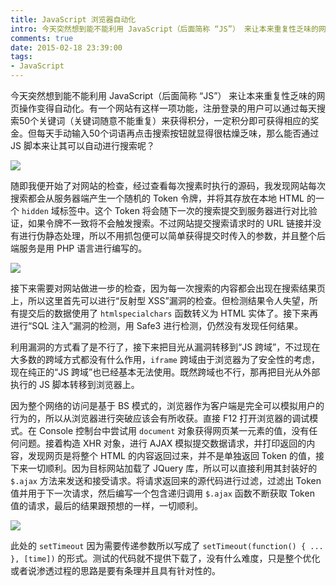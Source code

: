 ```yaml
---
title: JavaScript 浏览器自动化
intro: 今天突然想到能不能利用 JavaScript（后面简称 “JS”） 来让本来重复性乏味的网页操作变得自动化。有一个网站有这样一项功能，注册登录的用户可以通过每天搜索50个关键词（关键词随意不能重复）来获得积分，一定积分即可获得相应的奖金。但每天手动输入50个词语再点击搜索按钮就显得很枯燥乏味，那么能否通过 JS 脚本来让其可以自动进行搜索呢？
comments: true
date: 2015-02-18 23:39:00
tags:
- JavaScript
---
```


今天突然想到能不能利用 JavaScript（后面简称 “JS”） 来让本来重复性乏味的网页操作变得自动化。有一个网站有这样一项功能，注册登录的用户可以通过每天搜索50个关键词（关键词随意不能重复）来获得积分，一定积分即可获得相应的奖金。但每天手动输入50个词语再点击搜索按钮就显得很枯燥乏味，那么能否通过 JS 脚本来让其可以自动进行搜索呢？

![](1.jpg)

随即我便开始了对网站的检查，经过查看每次搜素时执行的源码，我发现网站每次搜索都会从服务器端产生一个随机的 Token 令牌，并将其存放在本地 HTML 的一个 `hidden` 域标签中。这个 Token 将会随下一次的搜索提交到服务器进行对比验证，如果令牌不一致将不会触发搜索。不过网站提交搜索请求时的 URL 链接并没有进行伪静态处理，所以不用抓包便可以简单获得提交时传入的参数，并且整个后端服务是用 PHP 语言进行编写的。

![](2.jpg)

接下来需要对网站做进一步的检查，因为每一次搜索的内容都会出现在搜索结果页上，所以这里首先可以进行“反射型 XSS”漏洞的检查。但检测结果令人失望，所有提交后的数据使用了 `htmlspecialchars` 函数转义为 HTML 实体了。接下来再进行“SQL 注入”漏洞的检测，用 Safe3 进行检测，仍然没有发现任何结果。

利用漏洞的方式看了是不行了，接下来把目光从漏洞转移到“JS 跨域”，不过现在大多数的跨域方式都没有什么作用，`iframe` 跨域由于浏览器为了安全性的考虑，现在纯正的“JS 跨域”也已经基本无法使用。既然跨域也不行，那再把目光从外部执行的 JS 脚本转移到浏览器上。

因为整个网络的访问是基于 BS 模式的，浏览器作为客户端是完全可以模拟用户的行为的，所以从浏览器进行突破应该会有所收获。直接 F12 打开浏览器的调试模式。在 Console 控制台中尝试用 `document` 对象获得网页某一元素的值，没有任何问题。接着构造 XHR 对象，进行 AJAX 模拟提交数据请求，并打印返回的内容，发现网页是将整个 HTML 的内容返回过来，并不是单独返回 Token 的值，接下来一切顺利。因为目标网站加载了 JQuery 库，所以可以直接利用其封装好的 `$.ajax` 方法来发送和接受请求。将请求返回来的源代码进行过滤，过滤出 Token 值并用于下一次请求，然后编写一个包含递归调用 `$.ajax` 函数不断获取 Token 值的请求，最后的结果跟预想的一样，一切顺利。

![](3.jpg)

此处的 `setTimeout` 因为需要传递参数所以写成了 `setTimeout(function() { ... }, [time])` 的形式。测试的代码就不提供下载了，没有什么难度，只是整个优化或者说渗透过程的思路是要有条理并且具有针对性的。
